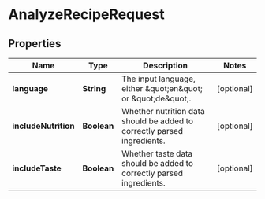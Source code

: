 

# AnalyzeRecipeRequest


## Properties

| Name | Type | Description | Notes |
|------------ | ------------- | ------------- | -------------|
|**language** | **String** | The input language, either \&quot;en\&quot; or \&quot;de\&quot;. |  [optional] |
|**includeNutrition** | **Boolean** | Whether nutrition data should be added to correctly parsed ingredients. |  [optional] |
|**includeTaste** | **Boolean** | Whether taste data should be added to correctly parsed ingredients. |  [optional] |



